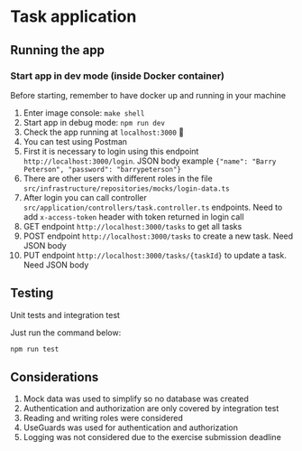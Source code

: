 # Task application

## Running the app

### Start app in dev mode (inside Docker container)

Before starting, remember to have docker up and running in your machine

1. Enter image console: `make shell`
2. Start app in debug mode: `npm run dev`
3. Check the app running at `localhost:3000` :tada:
4. You can test using Postman
5. First it is necessary to login using this endpoint `http://localhost:3000/login`. JSON body example `{"name": "Barry Peterson", "password": "barrypeterson"}`
6. There are other users with different roles in the file `src/infrastructure/repositories/mocks/login-data.ts`
7. After login you can call controller `src/application/controllers/task.controller.ts` endpoints. Need to add `x-access-token` header with token returned in login call
8. GET endpoint `http://localhost:3000/tasks` to get all tasks
9. POST endpoint `http://localhost:3000/tasks` to create a new task. Need JSON body
10. PUT endpoint `http://localhost:3000/tasks/{taskId}` to update a task. Need JSON body

## Testing

Unit tests and integration test

Just run the command below:

```bash
npm run test
```

## Considerations

1. Mock data was used to simplify so no database was created
2. Authentication and authorization are only covered by integration test
3. Reading and writing roles were considered
4. UseGuards was used for authentication and authorization
5. Logging was not considered due to the exercise submission deadline